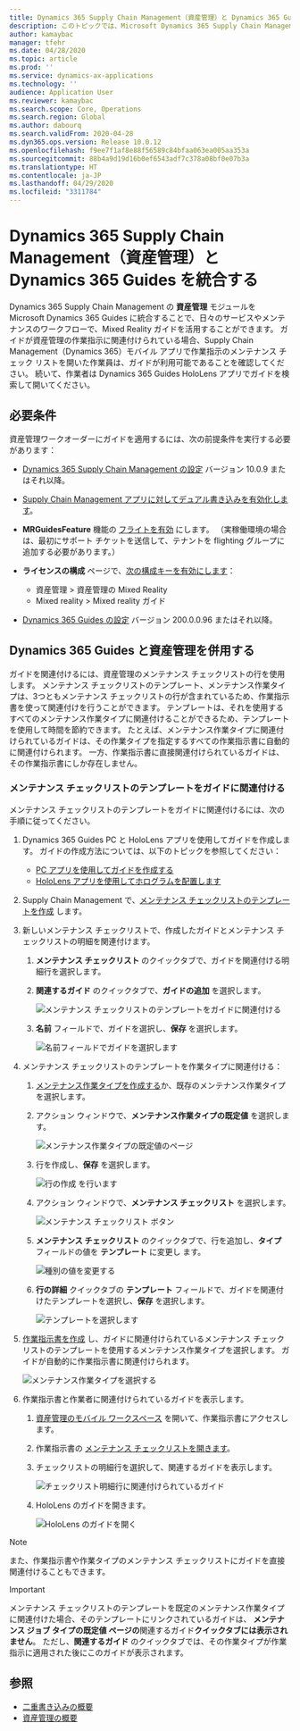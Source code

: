 ```yaml
---
title: Dynamics 365 Supply Chain Management（資産管理）と Dynamics 365 Guides を統合する
description: このトピックでは、Microsoft Dynamics 365 Supply Chain Management の資産管理モジュールを Dynamics 365 Guides に統合して、日々のサービスやメンテナンスのワークフローで Mixed Reality ガイドを活用する方法について説明します。
author: kamaybac
manager: tfehr
ms.date: 04/28/2020
ms.topic: article
ms.prod: ''
ms.service: dynamics-ax-applications
ms.technology: ''
audience: Application User
ms.reviewer: kamaybac
ms.search.scope: Core, Operations
ms.search.region: Global
ms.author: dabourq
ms.search.validFrom: 2020-04-28
ms.dyn365.ops.version: Release 10.0.12
ms.openlocfilehash: f9ee7f1af8e88f56589c84bfaa063ea005aa353a
ms.sourcegitcommit: 88b4a9d19d16b0ef6543adf7c378a08bf0e07b3a
ms.translationtype: HT
ms.contentlocale: ja-JP
ms.lasthandoff: 04/29/2020
ms.locfileid: "3311784"
---
```

# <a name="integrate-dynamics-365-supply-chain-management-asset-management-with-dynamics-365-guides"></a>Dynamics 365 Supply Chain Management（資産管理）と Dynamics 365 Guides を統合する

Dynamics 365 Supply Chain Management の **資産管理** モジュールを Microsoft Dynamics 365 Guides に統合することで、日々のサービスやメンテナンスのワークフローで、Mixed Reality ガイドを活用することができます。 ガイドが資産管理の作業指示に関連付けられている場合、Supply Chain Management（Dynamics 365）モバイル アプリで作業指示のメンテナンス チェック リストを開いた作業員は、ガイドが利用可能であることを確認してください。 続いて、作業者は Dynamics 365 Guides HoloLens アプリでガイドを検索して開いてください。

## <a name="prerequisites"></a>必要条件

資産管理ワークオーダーにガイドを適用するには、次の前提条件を実行する必要があります：

- [Dynamics 365 Supply Chain Management の設定](../../fin-ops-core/fin-ops/index.md) バージョン 10.0.9 またはそれ以降。
- [Supply Chain Management アプリに対してデュアル書き込みを有効化します](../../fin-ops-core/dev-itpro/data-entities/dual-write/enable-dual-write.md)。
- **MRGuidesFeature** 機能の [フライトを有効](../../fin-ops-core/dev-itpro/data-entities/data-entities-data-packages.md#features-flighted-in-data-management-and-enabling-flighted-features) にします。 （実稼働環境の場合は、最初にサポート チケットを送信して、テナントを flighting グループに追加する必要があります。）
- **ライセンスの構成** ページで、[次の構成キーを有効にします](https://docs.microsoft.com/dynamicsax-2012/appuser-itpro/license-code-and-configuration-key-reference)：

    - 資産管理 \> 資産管理の Mixed Reality
    - Mixed reality \> Mixed reality ガイド

- [Dynamics 365 Guides の設定](https://docs.microsoft.com/dynamics365/mixed-reality/guides/setup#step-2-create-a-common-data-service-environment-and-install-the-dynamics-365-guides-solution) バージョン 200.0.0.96 またはそれ以降。

## <a name="use-dynamics-365-guides-with-asset-management"></a>Dynamics 365 Guides と資産管理を併用する

ガイドを関連付けるには、資産管理のメンテナンス チェックリストの行を使用します。 メンテナンス チェックリストのテンプレート、メンテナンス作業タイプは、3つともメンテナンス チェックリストの行が含まれているため、作業指示書を使って関連付けを行うことができます。 テンプレートは、それを使用するすべてのメンテナンス作業タイプに関連付けることができるため、テンプレートを使用して時間を節約できます。 たとえば、メンテナンス作業タイプに関連付けられているガイドは、その作業タイプを指定するすべての作業指示書に自動的に関連付けられます。 一方、作業指示書に直接関連付けられているガイドは、その作業指示書にしか存在しません。

### <a name="associate-a-guide-with-a-maintenance-checklist-template"></a>メンテナンス チェックリストのテンプレートをガイドに関連付ける

メンテナンス チェックリストのテンプレートをガイドに関連付けるには、次の手順に従ってください。

1. Dynamics 365 Guides PC と HoloLens アプリを使用してガイドを作成します。 ガイドの作成方法については、以下のトピックを参照してください：

    - [PC アプリを使用してガイドを作成する](https://docs.microsoft.com/dynamics365/mixed-reality/guides/pc-app-overview)
    - [HoloLens アプリを使用してホログラムを配置します](https://docs.microsoft.com/dynamics365/mixed-reality/guides/hololens-app-overview)

1. Supply Chain Management で、[メンテナンス チェックリストのテンプレートを作成](setup-for-work-orders/job-groups-and-job-types-variants-trades-and-checklists.md#create-a-maintenance-checklist-template) します。
1. 新しいメンテナンス チェックリストで、作成したガイドとメンテナンス チェックリストの明細を関連付けます。

    1. **メンテナンス チェックリスト** のクイックタブで、ガイドを関連付ける明細行を選択します。
    1. **関連するガイド** のクイックタブで、**ガイドの追加** を選択します。

        ![メンテナンス チェックリストのテンプレートをガイドに関連付ける](media/am-guides-integration-add-guide.png "メンテナンス チェックリストのテンプレートをガイドに関連付ける")

    1. **名前** フィールドで、ガイドを選択し、**保存** を選択します。

        ![名前フィールドでガイドを選択します](media/am-guides-integration-select-guide.png "名前フィールドでガイドを選択します")

1. メンテナンス チェックリストのテンプレートを作業タイプに関連付ける：

    1. [メンテナンス作業タイプを作成する](setup-for-work-orders/job-groups-and-job-types-variants-trades-and-checklists.md#create-a-maintenance-job-type)か、既存のメンテナンス作業タイプを選択します。
    1. アクション ウィンドウで、**メンテナンス作業タイプの既定値** を選択します。

        ![メンテナンス作業タイプの既定値のページ](media/am-guides-integration-job-defaults.png "メンテナンス作業タイプの既定値のページ")

    1. 行を作成し、**保存** を選択します。

        ![行の作成](media/am-guides-integration-add-line.png "行の作成を行います") を行います

    1. アクション ウィンドウで、**メンテナンス チェックリスト** を選択します。

        ![メンテナンス チェックリスト ボタン](media/am-guides-integration-maintenance-checklist.png "メンテナンス チェックリスト ボタン")

    1. **メンテナンス チェックリスト** のクイックタブで、行を追加し、**タイプ** フィールドの値を **テンプレート** に変更し ます。

        ![種別の値を変更する](media/am-guides-integration-checklist-lines.png "種別の値を変更する")

    1. **行の詳細** クイックタブの **テンプレート** フィールドで、ガイドを関連付けたテンプレートを選択し、**保存** を選択します。

        ![テンプレートを選択します](media/am-guides-integration-checklist-line-details.png "テンプレートを選択します")

1. [作業指示書を作成](work-orders/manually-created-workorders.md#create-work-order) し、ガイドに関連付けられているメンテナンス チェックリストのテンプレートを使用するメンテナンス作業タイプを選択します。 ガイドが自動的に作業指示書に関連付けられます。

    ![メンテナンス作業タイプを選択する](media/am-guides-integration-create-work-order.png "メンテナンス作業タイプを選択する")

1. 作業指示書と作業者に関連付けられているガイドを表示します。

    1. [資産管理のモバイル ワークスペース](asset-management-mobile-workspace.md) を開いて、作業指示書にアクセスします。
    1. 作業指示書の [メンテナンス チェックリストを開きます](asset-management-mobile-workspace.md#view-maintenance-checklist-on-a-work-order-job)。
    1. チェックリストの明細行を選択して、関連するガイドを表示します。

        ![チェックリスト明細行に関連付けられているガイド](media/am-guides-integration-show-guide.png "チェックリスト明細行に関連付けられているガイド")

    1. HoloLens のガイドを開きます。

        ![HoloLens のガイドを開く](media/am-guides-integration-hololens-select.png "HoloLens のガイドを開きます")

> [!NOTE]
> また、作業指示書や作業タイプのメンテナンス チェックリストにガイドを直接関連付けることもできます。

> [!IMPORTANT]
> メンテナンス チェックリストのテンプレートを既定のメンテナンス作業タイプに関連付けた場合、そのテンプレートにリンクされているガイドは、 **メンテナンス ジョブ タイプの既定値 ページの**関連するガイド**クイックタブには表示されません**。 ただし、**関連するガイド** のクイックタブでは、その作業タイプが作業指示に適用された後にこのガイドが表示されます。

## <a name="see-also"></a>参照

- [二重書き込みの概要](../../fin-ops-core/dev-itpro/data-entities/dual-write/dual-write-overview.md)
- [資産管理の概要](index.md)
